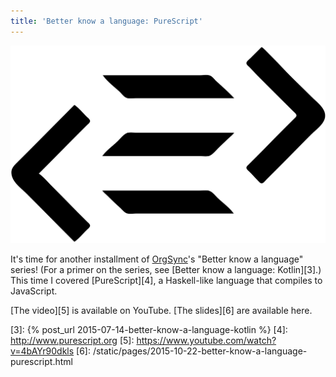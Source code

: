 ```yaml
---
title: 'Better know a language: PureScript'
---
```


![The PureScript logo][1]

It's time for another installment of [OrgSync][2]'s "Better know a language"
series! (For a primer on the series, see [Better know a language: Kotlin][3].)
This time I covered [PureScript][4], a Haskell-like language that compiles to
JavaScript.

[The video][5] is available on YouTube. [The slides][6] are available here.

[1]: /static/images/2015/10/22/purescript.svg
[2]: http://www.orgsync.com
[3]: {% post_url 2015-07-14-better-know-a-language-kotlin %}
[4]: http://www.purescript.org
[5]: https://www.youtube.com/watch?v=4bAYr90dkls
[6]: /static/pages/2015-10-22-better-know-a-language-purescript.html
